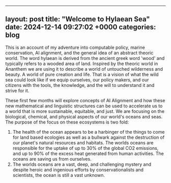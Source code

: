   ---
layout: post
title:  "Welcome to Hylaean Sea"
date:   2024-12-14 09:27:02 +0000
categories: blog
---
This is an account of my adventure into computable policy, marine conservation, AI alignment, and the 
general idea of an abstract theoric world. The word hylaean is derived from the ancient greek word 
'wood' and typically refers to a wooded area of land. Inspired by the theoric world in Ananthem we are using
it to describe a world of untouched wilderness and beauty. A world of pure creation and life. That is a vision of what the wild sea could look like if we equip ourselves, our policy makers, and our citizens with the tools, the knowledge, and the will to understand it and strive for it.

These first few months will explore concepts of AI Alignment and how these new mathematical and linguistic structures can be used to accelerate us to a world that is more sustainable, equitable, and just. We are focusing on the biological, chemical, and physical aspects of our world's oceans and seas. The purpose of the focus on these ecosystems is two fold:

1. The health of the ocean appears to be a harbinger of the things to come for land based ecologies as well as a bullwark against the destruction of our planet's natural resources and habitats. The worlds oceans are responsible for the uptake of up to 30% of the global CO2 emissions, and up to 90% of the excess heat generated from human activities. The oceans are saving us from ourselves.
2. The worlds oceans are a vast, deep, and challenging mystery and despite heroic and ingenious efforts by conservationalists and scientists, the ocean is still a vast unknown.



  
